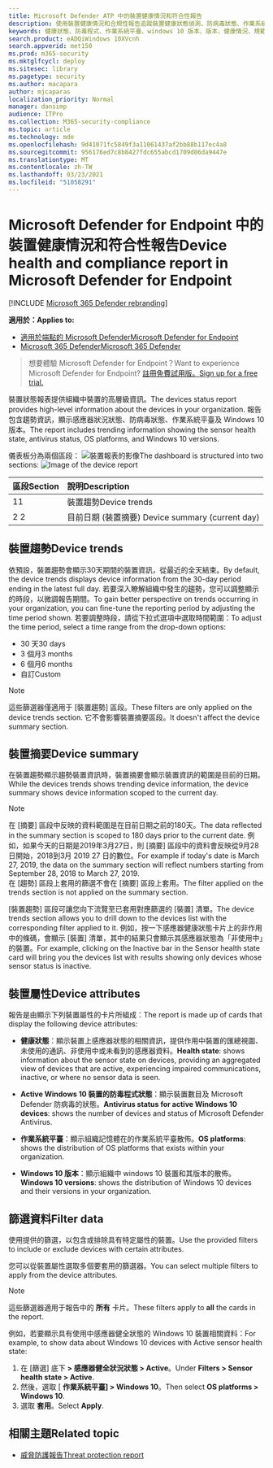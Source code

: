 ```yaml
---
title: Microsoft Defender ATP 中的裝置健康情況和符合性報告
description: 使用裝置健康情況和合規性報告追蹤裝置健康狀態偵測、防病毒狀態、作業系統平臺及 Windows 10 版本
keywords: 健康狀態、防毒程式、作業系統平臺、windows 10 版本、版本、健康情況、規範、狀態
search.product: eADQiWindows 10XVcnh
search.appverid: met150
ms.prod: m365-security
ms.mktglfcycl: deploy
ms.sitesec: library
ms.pagetype: security
ms.author: macapara
author: mjcaparas
localization_priority: Normal
manager: dansimp
audience: ITPro
ms.collection: M365-security-compliance
ms.topic: article
ms.technology: mde
ms.openlocfilehash: 9d41071fc5849f3a11061437af2bb88b117ec4a8
ms.sourcegitcommit: 956176ed7c8b8427fdc655abcd1709d86da9447e
ms.translationtype: MT
ms.contentlocale: zh-TW
ms.lasthandoff: 03/23/2021
ms.locfileid: "51058291"
---
```

# <a name="device-health-and-compliance-report-in-microsoft-defender-for-endpoint"></a><span data-ttu-id="841f6-104">Microsoft Defender for Endpoint 中的裝置健康情況和符合性報告</span><span class="sxs-lookup"><span data-stu-id="841f6-104">Device health and compliance report in Microsoft Defender for Endpoint</span></span>

[!INCLUDE [Microsoft 365 Defender rebranding](../../includes/microsoft-defender.md)]


<span data-ttu-id="841f6-105">**適用於：**</span><span class="sxs-lookup"><span data-stu-id="841f6-105">**Applies to:**</span></span>
- [<span data-ttu-id="841f6-106">適用於端點的 Microsoft Defender</span><span class="sxs-lookup"><span data-stu-id="841f6-106">Microsoft Defender for Endpoint</span></span>](https://go.microsoft.com/fwlink/p/?linkid=2146631)
- [<span data-ttu-id="841f6-107">Microsoft 365 Defender</span><span class="sxs-lookup"><span data-stu-id="841f6-107">Microsoft 365 Defender</span></span>](https://go.microsoft.com/fwlink/?linkid=2118804)


> <span data-ttu-id="841f6-108">想要體驗 Microsoft Defender for Endpoint？</span><span class="sxs-lookup"><span data-stu-id="841f6-108">Want to experience Microsoft Defender for Endpoint?</span></span> [<span data-ttu-id="841f6-109">註冊免費試用版。</span><span class="sxs-lookup"><span data-stu-id="841f6-109">Sign up for a free trial.</span></span>](https://www.microsoft.com/microsoft-365/windows/microsoft-defender-atp?ocid=docs-wdatp-exposedapis-abovefoldlink)

<span data-ttu-id="841f6-110">裝置狀態報表提供組織中裝置的高層級資訊。</span><span class="sxs-lookup"><span data-stu-id="841f6-110">The devices status report provides high-level information about the devices in your organization.</span></span> <span data-ttu-id="841f6-111">報告包含趨勢資訊，顯示感應器狀況狀態、防病毒狀態、作業系統平臺及 Windows 10 版本。</span><span class="sxs-lookup"><span data-stu-id="841f6-111">The report includes trending information showing the sensor health state, antivirus status, OS platforms, and Windows 10 versions.</span></span>

<span data-ttu-id="841f6-112">儀表板分為兩個區段： ![ 裝置報表的影像](images/device-reports.png)</span><span class="sxs-lookup"><span data-stu-id="841f6-112">The dashboard is structured into two sections: ![Image of the device report](images/device-reports.png)</span></span>
 
<span data-ttu-id="841f6-113">區段</span><span class="sxs-lookup"><span data-stu-id="841f6-113">Section</span></span> | <span data-ttu-id="841f6-114">說明</span><span class="sxs-lookup"><span data-stu-id="841f6-114">Description</span></span>
:---|:---
<span data-ttu-id="841f6-115">1</span><span class="sxs-lookup"><span data-stu-id="841f6-115">1</span></span> | <span data-ttu-id="841f6-116">裝置趨勢</span><span class="sxs-lookup"><span data-stu-id="841f6-116">Device trends</span></span>
<span data-ttu-id="841f6-117">2 </span><span class="sxs-lookup"><span data-stu-id="841f6-117">2</span></span> | <span data-ttu-id="841f6-118">目前日期 (裝置摘要) </span><span class="sxs-lookup"><span data-stu-id="841f6-118">Device summary (current day)</span></span>
 
 
## <a name="device-trends"></a><span data-ttu-id="841f6-119">裝置趨勢</span><span class="sxs-lookup"><span data-stu-id="841f6-119">Device trends</span></span> 
<span data-ttu-id="841f6-120">依預設，裝置趨勢會顯示30天期間的裝置資訊，從最近的全天結束。</span><span class="sxs-lookup"><span data-stu-id="841f6-120">By default, the device trends displays device information from the 30-day period ending in the latest full day.</span></span> <span data-ttu-id="841f6-121">若要深入瞭解組織中發生的趨勢，您可以調整顯示的時段，以微調報告期間。</span><span class="sxs-lookup"><span data-stu-id="841f6-121">To gain better perspective on trends occurring in your organization, you can fine-tune the reporting period by adjusting the time period shown.</span></span> <span data-ttu-id="841f6-122">若要調整時段，請從下拉式選項中選取時間範圍：</span><span class="sxs-lookup"><span data-stu-id="841f6-122">To adjust the time period, select a time range from the drop-down options:</span></span>
 
- <span data-ttu-id="841f6-123">30 天</span><span class="sxs-lookup"><span data-stu-id="841f6-123">30 days</span></span>
- <span data-ttu-id="841f6-124">3 個月</span><span class="sxs-lookup"><span data-stu-id="841f6-124">3 months</span></span>
- <span data-ttu-id="841f6-125">6 個月</span><span class="sxs-lookup"><span data-stu-id="841f6-125">6 months</span></span>
- <span data-ttu-id="841f6-126">自訂</span><span class="sxs-lookup"><span data-stu-id="841f6-126">Custom</span></span>

>[!NOTE]
><span data-ttu-id="841f6-127">這些篩選器僅適用于 [裝置趨勢] 區段。</span><span class="sxs-lookup"><span data-stu-id="841f6-127">These filters are only applied on the device trends section.</span></span> <span data-ttu-id="841f6-128">它不會影響裝置摘要區段。</span><span class="sxs-lookup"><span data-stu-id="841f6-128">It doesn't affect the device summary section.</span></span>

## <a name="device-summary"></a><span data-ttu-id="841f6-129">裝置摘要</span><span class="sxs-lookup"><span data-stu-id="841f6-129">Device summary</span></span> 
<span data-ttu-id="841f6-130">在裝置趨勢顯示趨勢裝置資訊時，裝置摘要會顯示裝置資訊的範圍是目前的日期。</span><span class="sxs-lookup"><span data-stu-id="841f6-130">While the devices trends shows trending device information, the device summary shows device information scoped to the current day.</span></span> 

>[!NOTE]
><span data-ttu-id="841f6-131">在 [摘要] 區段中反映的資料範圍是在目前日期之前的180天。</span><span class="sxs-lookup"><span data-stu-id="841f6-131">The data reflected in the summary section is scoped to 180 days prior to the current date.</span></span> <span data-ttu-id="841f6-132">例如，如果今天的日期是2019年3月27日，則 [摘要] 區段中的資料會反映從9月28日開始，2018到3月 2019 27 日的數位。</span><span class="sxs-lookup"><span data-stu-id="841f6-132">For example if today's date is March 27, 2019, the data on the summary section will reflect numbers starting from September 28, 2018 to March 27, 2019.</span></span><br>
> <span data-ttu-id="841f6-133">在 [趨勢] 區段上套用的篩選不會在 [摘要] 區段上套用。</span><span class="sxs-lookup"><span data-stu-id="841f6-133">The filter applied on the trends section is not applied on the summary section.</span></span> 
 
<span data-ttu-id="841f6-134">[裝置趨勢] 區段可讓您向下流覽至已套用對應篩選的 [裝置] 清單。</span><span class="sxs-lookup"><span data-stu-id="841f6-134">The device trends section allows you to drill down to the devices list with the corresponding filter applied to it.</span></span> <span data-ttu-id="841f6-135">例如，按一下感應器健康狀態卡片上的非作用中的條碼，會顯示 [裝置] 清單，其中的結果只會顯示其感應器狀態為「非使用中」的裝置。</span><span class="sxs-lookup"><span data-stu-id="841f6-135">For example, clicking on the Inactive bar in the Sensor health state card will bring you the devices list with results showing only devices whose sensor status is inactive.</span></span> 
 
 
 
## <a name="device-attributes"></a><span data-ttu-id="841f6-136">裝置屬性</span><span class="sxs-lookup"><span data-stu-id="841f6-136">Device attributes</span></span>
<span data-ttu-id="841f6-137">報告是由顯示下列裝置屬性的卡片所組成：</span><span class="sxs-lookup"><span data-stu-id="841f6-137">The report is made up of cards that display the following device attributes:</span></span>
 
- <span data-ttu-id="841f6-138">**健康狀態**：顯示裝置上感應器狀態的相關資訊，提供作用中裝置的匯總視圖、未使用的通訊、非使用中或未看到的感應器資料。</span><span class="sxs-lookup"><span data-stu-id="841f6-138">**Health state**: shows information about the sensor state on devices, providing an aggregated view of devices that are active, experiencing impaired communications, inactive, or where no sensor data is seen.</span></span>
  
- <span data-ttu-id="841f6-139">**Active Windows 10 裝置的防毒程式狀態**：顯示裝置數目及 Microsoft Defender 防病毒的狀態。</span><span class="sxs-lookup"><span data-stu-id="841f6-139">**Antivirus status for active Windows 10 devices**: shows the number of devices and status of Microsoft Defender Antivirus.</span></span>
    
- <span data-ttu-id="841f6-140">**作業系統平臺**：顯示組織記憶體在的作業系統平臺散佈。</span><span class="sxs-lookup"><span data-stu-id="841f6-140">**OS platforms**: shows the distribution of OS platforms that exists within your organization.</span></span> 
 
- <span data-ttu-id="841f6-141">**Windows 10 版本**：顯示組織中 windows 10 裝置和其版本的散佈。</span><span class="sxs-lookup"><span data-stu-id="841f6-141">**Windows 10 versions**: shows the distribution of Windows 10 devices and their versions in your organization.</span></span>
 
 
 
## <a name="filter-data"></a><span data-ttu-id="841f6-142">篩選資料</span><span class="sxs-lookup"><span data-stu-id="841f6-142">Filter data</span></span>
 
<span data-ttu-id="841f6-143">使用提供的篩選，以包含或排除具有特定屬性的裝置。</span><span class="sxs-lookup"><span data-stu-id="841f6-143">Use the provided filters to include or exclude devices with certain attributes.</span></span>

<span data-ttu-id="841f6-144">您可以從裝置屬性選取多個要套用的篩選器。</span><span class="sxs-lookup"><span data-stu-id="841f6-144">You can select multiple filters to apply from the device attributes.</span></span> 
 
>[!NOTE]
><span data-ttu-id="841f6-145">這些篩選器適用于報告中的 **所有** 卡片。</span><span class="sxs-lookup"><span data-stu-id="841f6-145">These filters apply to **all** the cards in the report.</span></span>
 
<span data-ttu-id="841f6-146">例如，若要顯示具有使用中感應器健全狀態的 Windows 10 裝置相關資料：</span><span class="sxs-lookup"><span data-stu-id="841f6-146">For example, to show data about Windows 10 devices with Active sensor health state:</span></span>
 
1. <span data-ttu-id="841f6-147">在 [篩選] 底下 **> 感應器健全狀況狀態 > Active**。</span><span class="sxs-lookup"><span data-stu-id="841f6-147">Under **Filters > Sensor health state > Active**.</span></span>
2. <span data-ttu-id="841f6-148">然後，選取 [ **作業系統平臺] > Windows 10**。</span><span class="sxs-lookup"><span data-stu-id="841f6-148">Then select **OS platforms > Windows 10**.</span></span>
3. <span data-ttu-id="841f6-149">選取 **套用**。</span><span class="sxs-lookup"><span data-stu-id="841f6-149">Select **Apply**.</span></span>


## <a name="related-topic"></a><span data-ttu-id="841f6-150">相關主題</span><span class="sxs-lookup"><span data-stu-id="841f6-150">Related topic</span></span>
- [<span data-ttu-id="841f6-151">威脅防護報告</span><span class="sxs-lookup"><span data-stu-id="841f6-151">Threat protection report</span></span>](threat-protection-reports.md)
